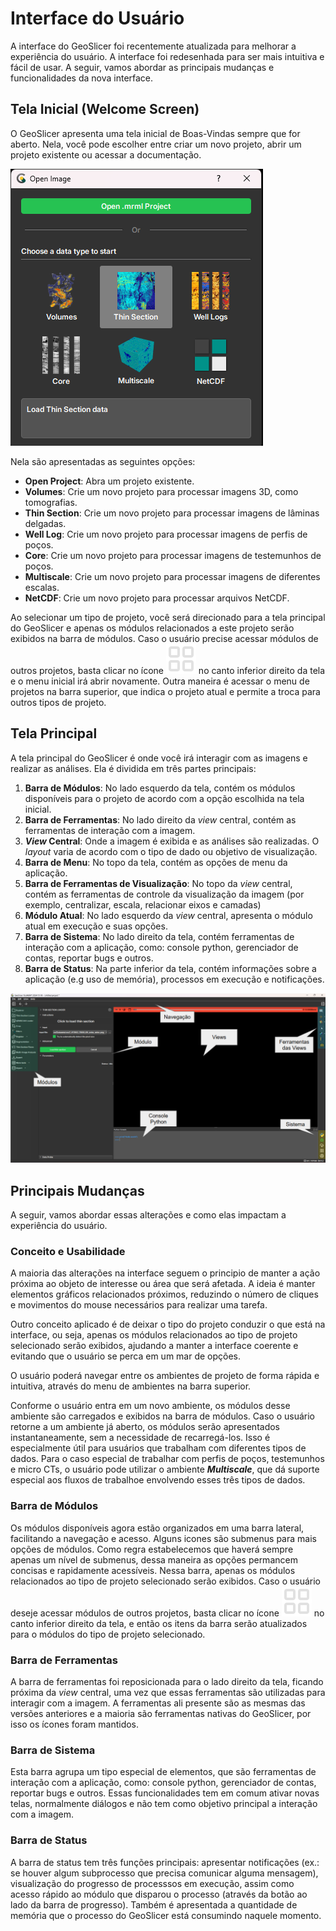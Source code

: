 # Interface do Usuário

A interface do GeoSlicer foi recentemente atualizada para melhorar a experiência do usuário.
A interface foi redesenhada para ser mais intuitiva e fácil de usar. A seguir, vamos abordar as principais mudanças
e funcionalidades da nova interface.

## Tela Inicial (Welcome Screen)

O GeoSlicer apresenta uma tela inicial de Boas-Vindas sempre que for aberto. Nela, você pode escolher entre criar um
novo projeto, abrir um projeto existente ou acessar a documentação.

![Tela Inicial](../assets/images/UserInterfaceOnboardScreen.png)

Nela são apresentadas as seguintes opções:

- **Open Project**: Abra um projeto existente.
- **Volumes**: Crie um novo projeto para processar imagens 3D, como tomografias.
- **Thin Section**: Crie um novo projeto para processar imagens de lâminas delgadas.
- **Well Log**: Crie um novo projeto para processar imagens de perfis de poços.
- **Core**: Crie um novo projeto para processar imagens de testemunhos de poços.
- **Multiscale**: Crie um novo projeto para processar imagens de diferentes escalas.
- **NetCDF**: Crie um novo projeto para processar arquivos NetCDF.


Ao selecionar um tipo de projeto, você será direcionado para a tela principal do GeoSlicer e apenas os módulos
relacionados a este projeto serão exibidos
na barra de módulos. Caso o usuário precise acessar módulos de outros projetos, basta clicar no ícone ![Data Sources](../assets/images/UserInterfaceDataSourcesIcon.svg) no
canto inferior direito da tela e o menu inicial irá abrir novamente.
Outra maneira é acessar o menu de projetos na barra superior, que indica o projeto atual e permite a troca para outros
tipos de projeto.

## Tela Principal

A tela principal do GeoSlicer é onde você irá interagir com as imagens e realizar as análises. Ela é dividida em três
partes principais:

1. **Barra de Módulos**: No lado esquerdo da tela, contém os módulos disponíveis para o projeto de acordo com a opção
   escolhida na tela inicial.
2. **Barra de Ferramentas**: No lado direito da *view* central, contém as ferramentas de interação com a imagem.
3. ***View* Central**: Onde a imagem é exibida e as análises são realizadas. O *layout* varia de acordo com o tipo de
   dado ou objetivo de visualização.
4. **Barra de Menu**: No topo da tela, contém as opções de menu da aplicação.
5. **Barra de Ferramentas de Visualização**: No topo da *view* central, contém as ferramentas de controle da
   visualização da imagem (por exemplo, centralizar, escala, relacionar eixos e camadas)
6. **Módulo Atual**: No lado esquerdo da *view* central, apresenta o módulo atual em execução e suas opções.
7. **Barra de Sistema**: No lado direito da tela, contém ferramentas de interação com a aplicação, como: console
   python, gerenciador de contas, reportar bugs e outros.
8. **Barra de Status**: Na parte inferior da tela, contém informações sobre a aplicação (e.g uso de memória), processos
   em execução e notificações.

![Tela Principal](../assets/images/UserInterfaceMainScreenLabeled.png)

## Principais Mudanças

A seguir, vamos abordar essas alterações e como elas impactam a experiência do usuário.

### Conceito e Usabilidade

A maioria das alterações na interface seguem o principio de manter a ação próxima ao objeto de interesse ou área que
será afetada. A ideia é manter elementos gráficos relacionados próximos, reduzindo o número de cliques e movimentos do
mouse necessários para realizar uma tarefa.

Outro conceito aplicado é de deixar o tipo do projeto conduzir o que está na interface, ou seja, apenas os módulos
relacionados ao tipo de projeto selecionado serão exibidos, ajudando a manter a interface coerente e evitando que o
usuário
se perca em um mar de opções.

O usuário poderá navegar entre os ambientes de projeto de forma rápida e intuitiva, através do menu de ambientes na
barra superior.

Conforme o usuário entra em um novo ambiente, os módulos desse ambiente são carregados e exibidos na barra de módulos.
Caso o usuário retorne a um ambiente já aberto, os módulos serão apresentados instantaneamente, sem a necessidade de
recarregá-los. Isso é especialmente útil para usuários que trabalham com diferentes tipos de dados. Para o caso especial
de trabalhar com perfis de poços, testemunhos e micro CTs, o usuário pode utilizar o ambiente **_Multiscale_**, que dá suporte
especial aos fluxos de trabalhoe envolvendo esses três tipos de dados.

### Barra de Módulos

Os módulos disponíveis agora estão organizados em uma barra lateral, facilitando a navegação e acesso. Alguns icones são
submenus para mais opções de módulos. Como regra estabelecemos que haverá sempre apenas um nível de submenus, dessa
maneira as opções permancem concisas e rapidamente acessíveis. Nessa barra, apenas os módulos relacionados ao tipo de
projeto selecionado serão exibidos. Caso o usuário deseje acessar módulos de outros projetos, basta clicar no ícone ![Data Sources](../assets/images/UserInterfaceDataSourcesIcon.svg) no canto inferior direito da tela, e então os itens da barra serão atualizados para o módulos do tipo de projeto selecionado.

### Barra de Ferramentas

A barra de ferramentas foi reposicionada para o lado direito da tela, ficando próxima da *view* central, uma vez que
essas ferramentas são utilizadas para interagir com a imagem. A ferramentas ali presente são as mesmas das versões
anteriores
e a maioria são ferramentas nativas do GeoSlicer, por isso os ícones foram mantidos.

### Barra de Sistema

Esta barra agrupa um tipo especial de elementos, que são ferramentas de interação com a aplicação, como: console python,
gerenciador de contas, reportar bugs e outros. Essas funcionalidades tem em comum ativar novas telas, normalmente
diálogos e não tem como objetivo principal a interação com a imagem.

### Barra de Status

A barra de status tem três funções principais: apresentar notificações (ex.: se houver algum subprocesso que precisa
comunicar alguma mensagem),
visualização do progresso de processsos em execução, assim como acesso rápido ao módulo que disparou o processo (através
da botão ao lado da barra de progresso). Também
é apresentada a quantidade de memória que o processo do GeoSlicer está consumindo naquele momento.